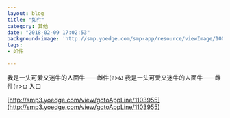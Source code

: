 ```yaml
---
layout: blog
title: "如件"
category: 其他
date: "2018-02-09 17:02:53"
background-image: 'http://smp.yoedge.com/smp-app/resource/viewImage/1003069appline.png'
tags:
- 如件

---
```

我是一头可爱又迷牛的人面牛——雌件(ฅ>ω
我是一头可爱又迷牛的人面牛——雌件(ฅ>ω
入口

[http://smp3.yoedge.com/view/gotoAppLine/1103955](http://smp3.yoedge.com/view/gotoAppLine/1103955)

        
